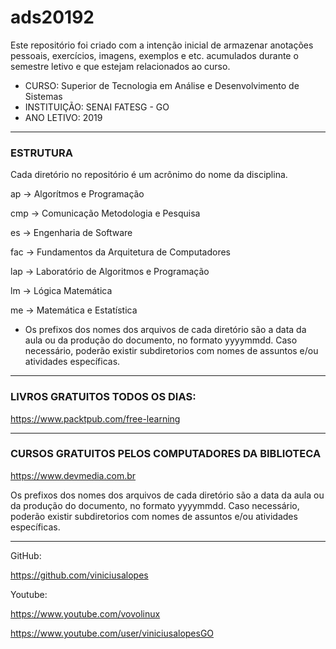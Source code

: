 # ads20192

Este repositório foi criado com a intenção inicial de armazenar anotações pessoais, exercícios, imagens, exemplos e etc. acumulados durante o semestre letivo e que estejam relacionados ao curso.

- CURSO: Superior de Tecnologia em Análise e Desenvolvimento de Sistemas
- INSTITUIÇÃO: SENAI FATESG - GO
- ANO LETIVO: 2019

---

### ESTRUTURA

Cada diretório no repositório é um acrônimo do nome da disciplina.

ap  -> Algorítmos e Programação

cmp -> Comunicação Metodologia e Pesquisa

es  -> Engenharia de Software

fac -> Fundamentos da Arquitetura de Computadores

lap -> Laboratório de Algoritmos e Programação

lm  -> Lógica Matemática

me  -> Matemática e Estatística

- Os prefixos dos nomes dos arquivos de cada diretório são a data da aula ou da produção do documento, no formato yyyymmdd. Caso necessário, poderão existir subdiretorios com nomes de assuntos e/ou atividades específicas. 

---

### LIVROS GRATUITOS TODOS OS DIAS:

https://www.packtpub.com/free-learning

---

### CURSOS GRATUITOS PELOS COMPUTADORES DA BIBLIOTECA

https://www.devmedia.com.br

Os prefixos dos nomes dos arquivos de cada diretório são a data da aula ou da produção do documento, no formato yyyymmdd. Caso necessário, poderão existir subdiretorios com nomes de assuntos e/ou atividades específicas. 

---

GitHub:

https://github.com/viniciusalopes

Youtube:

https://www.youtube.com/vovolinux

https://www.youtube.com/user/viniciusalopesGO
